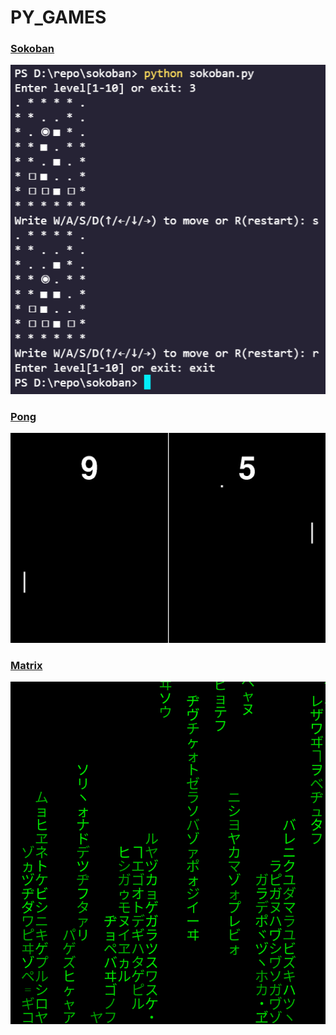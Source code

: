 # PY_GAMES

### [Sokoban](https://github.com/TristitiaTribulatio/py_games/blob/main/sokoban/sokoban.py)
![](https://github.com/TristitiaTribulatio/py_games/blob/main/sokoban/example.png)

### [Pong](https://github.com/TristitiaTribulatio/py_games/blob/main/pong/pong.py)
![](https://github.com/TristitiaTribulatio/py_games/blob/main/pong/example.png)

### [Matrix](https://github.com/TristitiaTribulatio/py_games/blob/main/matrix/matrix.py)
![](https://github.com/TristitiaTribulatio/py_games/blob/main/matrix/example.png)
